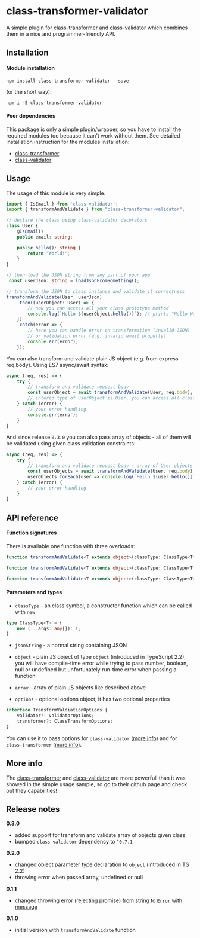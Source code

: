 # class-transformer-validator

A simple plugin for [class-transformer](https://github.com/pleerock/class-transformer) and [class-validator](https://github.com/pleerock/class-validator) which combines them in a nice and programmer-friendly API.

## Installation

#### Module installation

`npm install class-transformer-validator --save`

(or the short way):

`npm i -S class-transformer-validator`

#### Peer dependencies

This package is only a simple plugin/wrapper, so you have to install the required modules too because it can't work without them. See detailed installation instruction for the modules installation:

- [class-transformer](https://github.com/pleerock/class-transformer#installation)
- [class-validator](https://github.com/pleerock/class-validator#installation)

## Usage

The usage of this module is very simple.

```ts
import { IsEmail } from 'class-validator';
import { transformAndValidate } from "class-transformer-validator";

// declare the class using class-validator decorators
class User {
    @IsEmail()
    public email: string;

    public hello(): string {
        return "World!";
    }
}

// then load the JSON string from any part of your app
 const userJson: string = loadJsonFromSomething();

// transform the JSON to class instance and validate it correctness
transformAndValidate(User, userJson)
    .then((userObject: User) => {
        // now you can access all your class prototype method
        console.log(`Hello ${userObject.hello()}`); // prints "Hello World!" on console
    })
    .catch(error => {
        // here you can handle error on transformation (invalid JSON)
        // or validation error (e.g. invalid email property)
        console.err(error);
    });
```
You can also transform and validate plain JS object (e.g. from express req.body). Using ES7 async/await syntax:
```ts
async (req, res) => {
    try {
        // transform and validate request body
        const userObject = await transformAndValidate(User, req.body);
        // intered type of userObject is User, you can access all class prototype properties and methods
    } catch (error) {
        // your error handling
        console.err(error);
    }
}
```
And since release `0.3.0` you can also pass array of objects - all of them will be validated using given class validation constraints:
```ts
async (req, res) => {
    try {
        // transform and validate request body - array of User objects
        const userObjects = await transformAndValidate(User, req.body);
        userObjects.forEach(user => console.log(`Hello ${user.hello()}`));
    } catch (error) {
        // your error handling
    }
}
```

## API reference

#### Function signatures

There is available one function with three overloads:
```ts
function transformAndValidate<T extends object>(classType: ClassType<T>, jsonString: string, options?: TransformValdiationOptions): Promise<T>;
```

```ts
function transformAndValidate<T extends object>(classType: ClassType<T>, object: object, options?: TransformValdiationOptions): Promise<T>;
```

```ts
function transformAndValidate<T extends object>(classType: ClassType<T>, array: object[], options?: TransformValdiationOptions): Promise<T[]>;
```

#### Parameters and types

- `classType` - an class symbol, a constructor function which can be called with `new`
```ts
type ClassType<T> = { 
    new (...args: any[]): T;
}
```
- `jsonString` - a normal string containing JSON

- `object` - plain JS object of type `object` (introduced in TypeScript 2.2), you will have compile-time error while trying to pass number, boolean, null or undefined but unfortunately run-time error when passing a function

- `array` - array of plain JS objects like described above

- `options` - optional options object, it has two optional properties
```ts
interface TransformValdiationOptions {
    validator?: ValidatorOptions;
    transformer?: ClassTransformOptions;
}
```
You can use it to pass options for `class-validator` ([more info](https://github.com/pleerock/class-validator/blob/master/src/validation/ValidatorOptions.ts)) and for `class-transformer` ([more info](https://github.com/pleerock/class-transformer/blob/master/src/ClassTransformOptions.ts)).

## More info

The [class-transformer](https://github.com/pleerock/class-transformer) and [class-validator](https://github.com/pleerock/class-validator) are more powerfull than it was showed in the simple usage sample, so go to their github page and check out they capabilities!

## Release notes

**0.3.0**

* added support for transform and validate array of objects given class
* bumped `class-validator` dependency to `^0.7.1`

**0.2.0**

* changed object parameter type declaration to `object` (introduced in TS 2.2)
* throwing error when passed array, undefined or null

**0.1.1**

* changed throwing error (rejecting promise) [from string to `Error` with message](https://github.com/19majkel94/class-transformer-validator/commit/e0ed33f9f8feb58d52bfdbc78f8150cdfd0ebe77#diff-f41e9d04a45c83f3b6f6e630f10117feR39)

**0.1.0**

* initial version with `transformAndValidate` function
